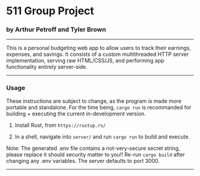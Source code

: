 # 511 Group Project

### by Arthur Petroff and Tyler Brown

---

This is a personal budgeting web app to allow users to track their earnings, expenses, and savings. It consists of a custom multithreaded HTTP server implementation, serving raw HTML/CSS/JS, and performing app functionality entirely server-side.

---

### Usage

These instructions are subject to change, as the program is made more portable and standalone. For the time being, `cargo run` is recommanded for building + executing the current in-development version.

1. Install Rust, from `https://rustup.rs/`

2. In a shell, navigate into `server/` and run `cargo run` to build and execute.

Note: The generated .env file contains a not-very-secure secret string, please replace it should security matter to you!! Re-run `cargo build` after changing any .env variables. The server defaults to port 3000.

---


